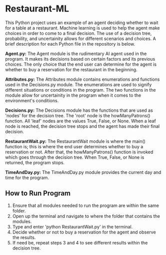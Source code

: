 # Restaurant-ML

This Python project uses an example of an agent deciding whether to wait for a table at a restaurant.
Machine learning is used to help the agent make choices in order to come to a final decision. The use of a
decision tree, probability, and uncertainity allows for different scenarios and choices. A brief description for each
Python file in the repository is below.

**Agent.py:** The Agent module is the rudimentary AI agent used in the program. It makes its decisions based on certain factors
and its previous choices. The only choice that the end user can determine for the agent is whether to buy a reservation for
the restaurant in the beginning.

**Attributes.py:** The Attributes module contains enumerations and functions used in the Decisions.py module. The enumerations
are used to signify different situations or conditions in the program. The two functions in the module allow for uncertainity
in the program when it comes to the environment's conditions.

**Decisions.py:** The Decisions module has the functions that are used as 'nodes' for the decision tree. The 'root' node is
the howManyPatrons() function. All 'leaf' nodes are the values True, False, or None. When a leaf node is reached, the decision tree stops
and the agent has made their final decision.

**RestaurantWait.py:** The RestaurantWait module is where the main() function is; this is where the end user determines whether to
buy a reservation or not. After that, the howManyPatrons() function is invoked which goes through the decision tree. When True, False,
or None is returned, the program stops.

**TimeAndDay.py:** The TimeAndDay.py module provides the current day and time for the program.

## How to Run Program
1. Ensure that all modules needed to run the program are within the same folder.
2. Open up the terminal and navigate to where the folder that contains the modules.
3. Type and enter 'python RestaurantWait.py' in the terminal.
4. Decide whether or not to buy a reservation for the agent and observe the results.
5. If need be, repeat steps 3 and 4 to see different results within the decision tree. 
